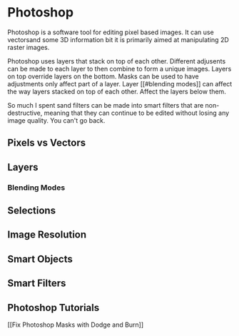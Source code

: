 # Photoshop 
Photoshop is a software tool for editing pixel based images. It can use vectorsand some 3D information bit it is primarily aimed at manipulating 2D raster images.

Photoshop uses layers that stack on top of each other. Different adjusents can be made to each layer to then combine to form a unique images. Layers on top override layers on the bottom. Masks can be used to have adjustments only affect part of a layer. Layer [[#blending modes]] can affect the way layers stacked on top of each other. Affect the layers below them.

So much I spent sand filters can be made into smart filters that are non-destructive, meaning that they can continue to be edited without losing any image quality. You can't go back.

## Pixels vs Vectors
## Layers
### Blending Modes
## Selections
## Image Resolution
## Smart Objects
## Smart Filters


## Photoshop Tutorials 
[[Fix Photoshop Masks with Dodge and Burn]]

